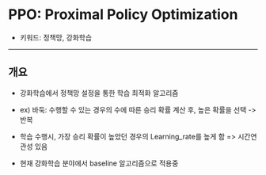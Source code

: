 # PPO: Proximal Policy Optimization
* 키워드: 정책망, 강화학습
------------------------------------
## 개요
* 강화학습에서 정책망 설정을 통한 학습 최적화 알고리즘
* ex) 바둑: 수행할 수 있는 경우의 수에 따른 승리 확률 계산 후, 높은 확률을 선택 -> 반복
* 학습 수행시, 가장 승리 확률이 높았던 경우의 Learning_rate를 높게 함 => 시간연관성 있음

* 현재 강화학습 분야에서 baseline 알고리즘으로 적용중